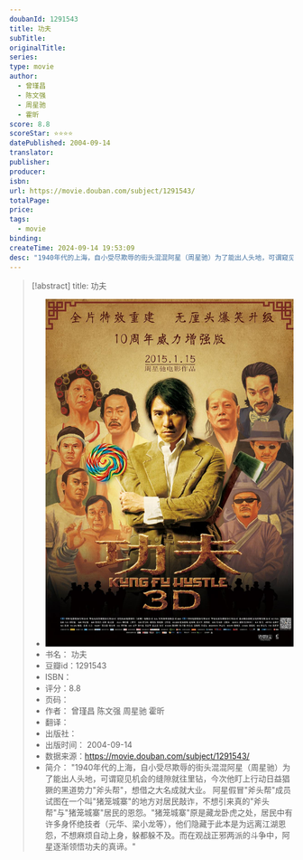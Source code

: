 ```yaml
---
doubanId: 1291543
title: 功夫
subTitle: 
originalTitle: 
series: 
type: movie
author: 
  - 曾瑾昌 
  - 陈文强 
  - 周星驰 
  - 霍昕 
score: 8.8
scoreStar: ⭐⭐⭐⭐
datePublished: 2004-09-14
translator: 
publisher: 
producer: 
isbn: 
url: https://movie.douban.com/subject/1291543/
totalPage: 
price: 
tags:  
  - movie
binding: 
createTime: 2024-09-14 19:53:09
desc: "1940年代的上海，自小受尽欺辱的街头混混阿星（周星驰）为了能出人头地，可谓窥见机会的缝隙就往里钻，今次他盯上行动日益猖獗的黑道势力“斧头帮”，想借之大名成就大业。 阿星假冒“斧头帮”成员试图在一个叫“猪笼城寨”的地方对居民敲诈，不想引来真的“斧头帮”与“猪笼城寨”居民的恩怨。“猪笼城寨”原是藏龙卧虎之处，居民中有许多身怀绝技者（元华、梁小龙等），他们隐藏于此本是为远离江湖恩怨，不想麻烦自动上身，躲都躲不及。而在观战正邪两派的斗争中，阿星逐渐领悟功夫的真谛。"
---
```

> [!abstract] title: 功夫  
> - ![image|200](assets/p2219011938.jpg)
> - 书名： 功夫
> - 豆瓣id：1291543
> - ISBN：
> - 评分：8.8
> - 页码：
> - 作者： 曾瑾昌 陈文强 周星驰 霍昕 
> - 翻译：
> - 出版社： 
> - 出版时间： 2004-09-14
> - 数据来源：https://movie.douban.com/subject/1291543/
> - 简介： "1940年代的上海，自小受尽欺辱的街头混混阿星（周星驰）为了能出人头地，可谓窥见机会的缝隙就往里钻，今次他盯上行动日益猖獗的黑道势力"斧头帮"，想借之大名成就大业。 阿星假冒"斧头帮"成员试图在一个叫"猪笼城寨"的地方对居民敲诈，不想引来真的"斧头帮"与"猪笼城寨"居民的恩怨。"猪笼城寨"原是藏龙卧虎之处，居民中有许多身怀绝技者（元华、梁小龙等），他们隐藏于此本是为远离江湖恩怨，不想麻烦自动上身，躲都躲不及。而在观战正邪两派的斗争中，阿星逐渐领悟功夫的真谛。"


